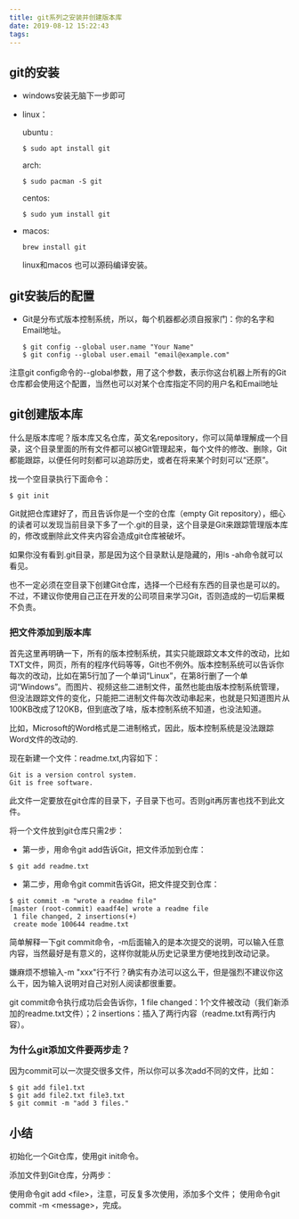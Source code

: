 ```yaml
---
title: git系列之安装并创建版本库
date: 2019-08-12 15:22:43
tags:
---
```


## git的安装

- windows安装无脑下一步即可


- linux：

    ubuntu :
    ```
    $ sudo apt install git 
    ```

    arch: 
    ```
    $ sudo pacman -S git
    ```
    
    centos:
    ```
    $ sudo yum install git
    ```
- macos: 
    ```
    brew install git
    ```
    linux和macos 也可以源码编译安装。

## git安装后的配置

- Git是分布式版本控制系统，所以，每个机器都必须自报家门：你的名字和Email地址。

    ```
    $ git config --global user.name "Your Name"
    $ git config --global user.email "email@example.com"
    ```
注意git config命令的--global参数，用了这个参数，表示你这台机器上所有的Git仓库都会使用这个配置，当然也可以对某个仓库指定不同的用户名和Email地址

## git创建版本库

什么是版本库呢？版本库又名仓库，英文名repository，你可以简单理解成一个目录，这个目录里面的所有文件都可以被Git管理起来，每个文件的修改、删除，Git都能跟踪，以便任何时刻都可以追踪历史，或者在将来某个时刻可以“还原”。

找一个空目录执行下面命令：
```
$ git init
```

Git就把仓库建好了，而且告诉你是一个空的仓库（empty Git repository），细心的读者可以发现当前目录下多了一个.git的目录，这个目录是Git来跟踪管理版本库的，修改或删除此文件夹内容会造成git仓库被破坏。

如果你没有看到.git目录，那是因为这个目录默认是隐藏的，用ls -ah命令就可以看见。

也不一定必须在空目录下创建Git仓库，选择一个已经有东西的目录也是可以的。不过，不建议你使用自己正在开发的公司项目来学习Git，否则造成的一切后果概不负责。

### 把文件添加到版本库
首先这里再明确一下，所有的版本控制系统，其实只能跟踪文本文件的改动，比如TXT文件，网页，所有的程序代码等等，Git也不例外。版本控制系统可以告诉你每次的改动，比如在第5行加了一个单词“Linux”，在第8行删了一个单词“Windows”。而图片、视频这些二进制文件，虽然也能由版本控制系统管理，但没法跟踪文件的变化，只能把二进制文件每次改动串起来，也就是只知道图片从100KB改成了120KB，但到底改了啥，版本控制系统不知道，也没法知道。

比如，Microsoft的Word格式是二进制格式，因此，版本控制系统是没法跟踪Word文件的改动的.


现在新建一个文件：readme.txt,内容如下：

```
Git is a version control system.
Git is free software.
```

此文件一定要放在git仓库的目录下，子目录下也可。否则git再厉害也找不到此文件。

将一个文件放到git仓库只需2步：

- 第一步，用命令git add告诉Git，把文件添加到仓库：
```
$ git add readme.txt
```

- 第二步，用命令git commit告诉Git，把文件提交到仓库：
```
$ git commit -m "wrote a readme file"
[master (root-commit) eaadf4e] wrote a readme file
 1 file changed, 2 insertions(+)
 create mode 100644 readme.txt
```

简单解释一下git commit命令，-m后面输入的是本次提交的说明，可以输入任意内容，当然最好是有意义的，这样你就能从历史记录里方便地找到改动记录。

嫌麻烦不想输入-m "xxx"行不行？确实有办法可以这么干，但是强烈不建议你这么干，因为输入说明对自己对别人阅读都很重要。

git commit命令执行成功后会告诉你，1 file changed：1个文件被改动（我们新添加的readme.txt文件）；2 insertions：插入了两行内容（readme.txt有两行内容）。

### 为什么git添加文件要两步走？
因为commit可以一次提交很多文件，所以你可以多次add不同的文件，比如：
```
$ git add file1.txt
$ git add file2.txt file3.txt
$ git commit -m "add 3 files."
```

## 小结

初始化一个Git仓库，使用git init命令。

添加文件到Git仓库，分两步：

使用命令git add \<file>，注意，可反复多次使用，添加多个文件；
使用命令git commit -m \<message>，完成。



